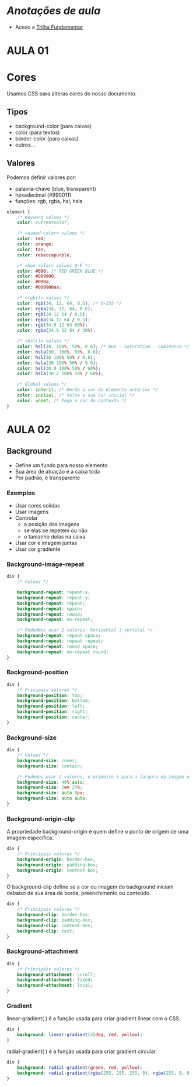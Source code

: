 # *Anotações de aula*

- Aceso a [Trilha Fundamentar](https://github.com/andrademech/rocketseat/tree/main/Fundamentar)

# AULA 01

# Cores
Usamos CSS para alteras cores do nosso documento.

## Tipos

* background-color (para caixas)
* color (para textos)
* border-color (para caixas)
* outros...

## Valores

Podemos definir valores por:

* palavra-chave (blue, transparent)
* hexadecimal (#990011)
* funções: rgb, rgba, hsl, hsla

```css
element {
    /* Keyword values */
    color: currentcolor;

    /* <named-color> values */
    color: red;
    color: orange;
    color: tan;
    color: rebeccapurple;

    /* <hex-color> values 0-F */
    color: #090; /* RED GREEN BLUE */
    color: #009900;
    color: #090a;
    color: #009900aa;

    /* <rgb()> values */
    color: rgb(34, 12, 64, 0.6); /* 0-255 */
    color: rgba(34, 12, 64, 0.6);
    color: rgb(34 12 64 / 0.6);
    color: rgba(34 12 64 / 0.3);
    color: rgb(34.0 12 64 60%);
    color: rgba(34.6 12 64 / 30%);

    /* <hsl()> values */
    color: hsl(30, 100%, 50%, 0.6); /* Hue - Saturation - Luminance */
    color: hsla(30, 100%, 50%, 0.6);
    color: hsl(30 100% 50% / 0.6);
    color: hsla(30 100% 50% / 0.6);
    color: hsl(30.0 100% 50% / 60%);
    color: hsla(30.2 100% 50% / 60%);

    /* Global values */
    color: inherit; /* Herda a cor do elemento anterior */
    color: initial; /* Volta a sua cor inicial */
    color: unset; /* Pega a cor do contexto */
}

```

# AULA 02

## Background

- Define um fundo para nosso elemento
- Sua área de atuação é a caixa toda
- Por padrão, é transparente

### Exemplos

- Usar cores solidas
- Usar imagens
- Controlar
    - a posição das imagens
    - se elas se repetem ou não
    - o tamanho delas na caixa
- Usar cor e imagem juntas
- Usar cor gradiente

### Background-image-repeat

```css
div {
    /* Values */

    background-repeat: repeat-x;
    background-repeat: repeat-y;
    background-repeat: repeat;
    background-repeat: space;
    background-repeat: round;
    background-repeat: no-repeat;

    /* Podedmos usar 2 valores: horizontal | vertical */
    background-repeat: repeat space;
    background-repeat: repeat repeat;
    background-repeat: round space;
    background-repeat: no-repeat round;
} 
```

### Background-position

```css
div {
    /* Pricipais valores */
    background-position: top;
    background-position: bottom;
    background-position: left;
    background-position: right;
    background-position: center;
}
```
### Background-size

```css
div {
    /* Values */
    background-size: cover;
    background-size: contain;

    /* Podemos usar 2 valores, o primeiro é para a largura da imagem e o segundo é para a altura */
    background-size: 40% auto;
    background-size: 2em 25%;
    background-size: auto 8px;
    background-size: auto auto;
}
```
### Background-origin-clip

A propriedade background-origin é quem define o ponto de origem de uma imagem específica.
```css
div {
    /* Principais valores */
    background-origin: border-box;
    background-origin: padding-box;
    background-origin: content-box;
}
```


O background-clip define se a cor ou imagem do background iniciam debaixo de sua área de borda, preenchimento ou conteúdo.

```css
div {
    /* Principais valores */
    background-clip: border-box;
    background-clip: padding-box;
    background-clip: content-box;
    background-clip: text;
}
```

### Background-attachment

```css
div {
    /* Principais valores */
    background-attachment: scroll;
    background-attachment: fixed;
    background-attachment: local;
}
```
### Gradient

linear-gradient( ) é a função usada para criar gradient linear com o CSS.
```css
div {
    background: linear-gradient(45deg, red, yellow);
}
```
radial-gradient( ) é a função usada para criar gradient circular.

```css
div {
    background: radial-gradient(green, red, yellow);
    background: radial-gradient(rgba(255, 255, 255, 0), rgba(255, 0, 0, 0.2));
}
```

